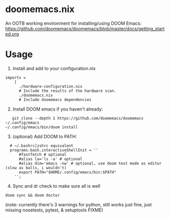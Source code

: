 # doomemacs.nix
An OOTB working environment for installing/using DOOM Emacs: https://github.com/doomemacs/doomemacs/blob/master/docs/getting_started.org 


# Usage
1. Install and add to your configuration.nix
```
imports =
    [
      ./hardware-configuration.nix
      # Include the results of the hardware scan.
      ./doomemacs.nix
      # Include doomemacs dependencies
```

2. Install DOOM emacs if you haven't already:
```
   git clone --depth 1 https://github.com/doomemacs/doomemacs ~/.config/emacs
~/.config/emacs/bin/doom install
```
3. (optional) Add DOOM to PATH:
```
  # ~/.bashrc|zshrc equivalent
  programs.bash.interactiveShellInit = ''
      #fastfetch # optional
      #alias la='ls -a' # optional
      #alias dim='emacs -nw' # optional, use doom text mode as editor (slow as balls, i wouldn't)
      export PATH="$HOME/.config/emacs/bin:$PATH"
    '';
```
4. Sync and dr check to make sure all is well
```
doom sync && doom doctor
```
(note: currently there's 3 warnings for python, still works just fine, just missing nosetests, pytest, & setuptools FIXME)

